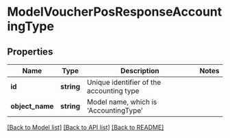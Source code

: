 # ModelVoucherPosResponseAccountingType

## Properties
Name | Type | Description | Notes
------------ | ------------- | ------------- | -------------
**id** | **string** | Unique identifier of the accounting type | 
**object_name** | **string** | Model name, which is &#x27;AccountingType&#x27; | 

[[Back to Model list]](../../README.md#documentation-for-models) [[Back to API list]](../../README.md#documentation-for-api-endpoints) [[Back to README]](../../README.md)

